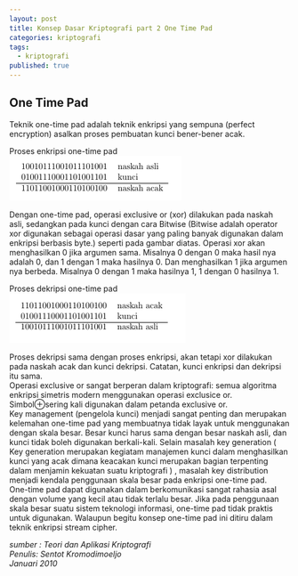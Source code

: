 ```yaml
---
layout: post
title: Konsep Dasar Kriptografi part 2 One Time Pad
categories: kriptografi
tags:
  - kriptografi
published: true
---
```

## One Time Pad

Teknik one-time pad adalah teknik enkripsi yang sempuna (perfect encryption) asalkan proses pembuatan kunci bener-bener acak.

Proses enkripsi one-time pad  
![1.png](https://raw.githubusercontent.com/akhmadsyarif04/blog/gh-pages/_posts/1.png)

Dengan one-time pad, operasi exclusive or (xor) dilakukan pada naskah asli, sedangkan pada kunci dengan cara Bitwise (Bitwise adalah operator xor digunakan sebagai operasi dasar yang paling banyak digunakan dalam enkripsi berbasis byte.) seperti pada gambar diatas. Operasi xor akan menghasilkan 0 jika argumen sama. Misalnya 0 dengan 0 maka hasil nya adalah 0, dan 1 dengan 1 maka hasilnya 0. Dan menghasilkan 1 jika argumen nya berbeda. Misalnya 0 dengan 1 maka hasilnya 1, 1 dengan 0 hasilnya 1.

Proses dekripsi one-time pad    
![2.png](https://raw.githubusercontent.com/akhmadsyarif04/blog/gh-pages/_posts/2.png)

Proses dekripsi sama dengan proses enkripsi, akan tetapi xor dilakukan pada naskah acak dan kunci dekripsi. Catatan, kunci enkripsi dan dekripsi itu sama.  
Operasi exclusive or sangat berperan dalam kriptografi: semua algoritma enkripsi simetris modern menggunakan operasi exclusice or. Simbol⊕sering kali digunakan dalam petanda exclusive or.  
Key management (pengelola kunci) menjadi sangat penting dan merupakan kelemahan one-time pad yang membuatnya tidak layak untuk menggunakan dengan skala besar. Besar kunci harus sama dengan besar naskah asli, dan kunci tidak boleh digunakan berkali-kali. Selain masalah key generation ( Key generation merupakan kegiatam manajemen kunci dalam menghasilkan kunci yang acak dimana keacakan kunci merupakan bagian terpenting dalam menjamin kekuatan suatu kriptografi ) ,  masalah key distribution menjadi kendala penggunaan skala besar pada enkripsi one-time pad.  
One-time pad dapat digunakan dalam berkomunikasi sangat rahasia asal dengan volume yang kecil atau tidak terlalu besar. Jika pada penggunaan skala besar suatu sistem teknologi informasi, one-time pad tidak praktis untuk digunakan. Walaupun begitu konsep one-time pad ini ditiru dalam teknik enkripsi stream cipher.



_sumber : Teori dan Aplikasi Kriptografi  
Penulis: Sentot Kromodimoeljo  
Januari 2010_  

